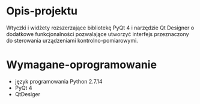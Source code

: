 # Opis-projektu
Wtyczki i widżety rozszerzające bibliotekę PyQt 4 i narzędzie Qt Designer o dodatkowe funkcjonalności pozwalające utworzyć interfejs przeznaczony do sterowania urządzeniami kontrolno-pomiarowymi.


# Wymagane-oprogramowanie
- język programowania Python 2.7.14
- PyQt 4
- QtDesiger
